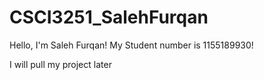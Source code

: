 # CSCI3251_SalehFurqan

Hello, I'm Saleh Furqan! 
My Student number is 1155189930!

I will pull my project later
